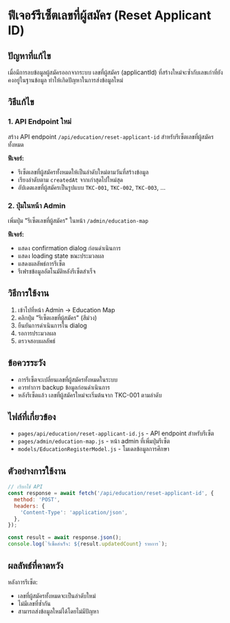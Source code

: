 # ฟีเจอร์รีเซ็ตเลขที่ผู้สมัคร (Reset Applicant ID)

## ปัญหาที่แก้ไข

เมื่อมีการลบข้อมูลผู้สมัครออกจากระบบ เลขที่ผู้สมัคร (applicantId) ที่สร้างใหม่จะซ้ำกับเลขเก่าที่ยังคงอยู่ในฐานข้อมูล ทำให้เกิดปัญหาในการส่งข้อมูลใหม่

## วิธีแก้ไข

### 1. API Endpoint ใหม่
สร้าง API endpoint `/api/education/reset-applicant-id` สำหรับรีเซ็ตเลขที่ผู้สมัครทั้งหมด

**ฟีเจอร์:**
- รีเซ็ตเลขที่ผู้สมัครทั้งหมดให้เป็นลำดับใหม่ตามวันที่สร้างข้อมูล
- เรียงลำดับตาม `createdAt` จากเก่าสุดไปใหม่สุด
- อัปเดตเลขที่ผู้สมัครเป็นรูปแบบ `TKC-001`, `TKC-002`, `TKC-003`, ...

### 2. ปุ่มในหน้า Admin
เพิ่มปุ่ม "รีเซ็ตเลขที่ผู้สมัคร" ในหน้า `/admin/education-map`

**ฟีเจอร์:**
- แสดง confirmation dialog ก่อนดำเนินการ
- แสดง loading state ขณะประมวลผล
- แสดงผลลัพธ์การรีเซ็ต
- รีเฟรชข้อมูลอัตโนมัติหลังรีเซ็ตสำเร็จ

## วิธีการใช้งาน

1. เข้าไปที่หน้า Admin → Education Map
2. คลิกปุ่ม "รีเซ็ตเลขที่ผู้สมัคร" (สีม่วง)
3. ยืนยันการดำเนินการใน dialog
4. รอการประมวลผล
5. ตรวจสอบผลลัพธ์

## ข้อควรระวัง

- การรีเซ็ตจะเปลี่ยนเลขที่ผู้สมัครทั้งหมดในระบบ
- ควรทำการ backup ข้อมูลก่อนดำเนินการ
- หลังรีเซ็ตแล้ว เลขที่ผู้สมัครใหม่จะเริ่มต้นจาก TKC-001 ตามลำดับ

## ไฟล์ที่เกี่ยวข้อง

- `pages/api/education/reset-applicant-id.js` - API endpoint สำหรับรีเซ็ต
- `pages/admin/education-map.js` - หน้า admin ที่เพิ่มปุ่มรีเซ็ต
- `models/EducationRegisterModel.js` - โมเดลข้อมูลการศึกษา

## ตัวอย่างการใช้งาน

```javascript
// เรียกใช้ API
const response = await fetch('/api/education/reset-applicant-id', {
  method: 'POST',
  headers: {
    'Content-Type': 'application/json',
  },
});

const result = await response.json();
console.log(`รีเซ็ตสำเร็จ: ${result.updatedCount} รายการ`);
```

## ผลลัพธ์ที่คาดหวัง

หลังการรีเซ็ต:
- เลขที่ผู้สมัครทั้งหมดจะเป็นลำดับใหม่
- ไม่มีเลขที่ซ้ำกัน
- สามารถส่งข้อมูลใหม่ได้โดยไม่มีปัญหา 
